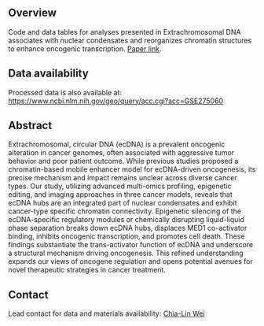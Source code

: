 
## Overview
Code and data tables for analyses presented in Extrachromosomal DNA associates with nuclear condensates and reorganizes chromatin structures to enhance oncogenic transcription. [Paper link](https://www.biorxiv.org/content/10.1101/2024.09.17.613488v1.full).

## Data availability
Processed data is also available at: https://www.ncbi.nlm.nih.gov/geo/query/acc.cgi?acc=GSE275060

## Abstract
Extrachromosomal, circular DNA (ecDNA) is a prevalent oncogenic alteration in cancer genomes, often associated with aggressive tumor behavior and poor patient outcome. While previous studies proposed a chromatin-based mobile enhancer model for ecDNA-driven oncogenesis, its precise mechanism and impact remains unclear across diverse cancer types. Our study, utilizing advanced multi-omics profiling, epigenetic editing, and imaging approaches in three cancer models, reveals that ecDNA hubs are an integrated part of nuclear condensates and exhibit cancer-type specific chromatin connectivity. Epigenetic silencing of the ecDNA-specific regulatory modules or chemically disrupting liquid-liquid phase separation breaks down ecDNA hubs, displaces MED1 co-activator binding, inhibits oncogenic transcription, and promotes cell death. These findings substantiate the trans-activator function of ecDNA and underscore a structural mechanism driving oncogenesis. This refined understanding expands our views of oncogene regulation and opens potential avenues for novel therapeutic strategies in cancer treatment.

## Contact
Lead contact for data and materials availability: [Chia-Lin Wei](https://www.gs.washington.edu/faculty/wei.htm)


